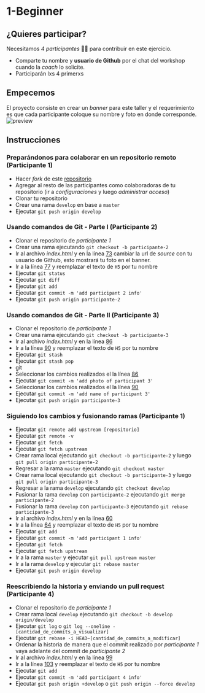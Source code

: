 # 1-Beginner

## ¿Quieres participar?
Necesitamos _4 participantes_ 👩‍💻 para contribuir en este ejercicio.
- Comparte tu nombre y **usuario de Github** por el chat del workshop cuando la _coach_ lo solicite.
- Participarán lxs 4 primerxs

## Empecemos
El proyecto consiste en crear un _banner_ para este taller y el requerimiento es que cada participante coloque su nombre y foto en donde corresponde.
![preview](https://user-images.githubusercontent.com/25912796/90475795-d134f080-e0ed-11ea-9ce0-5bbeaa3411de.png)

## Instrucciones

### Preparándonos para colaborar en un repositorio remoto (Participante 1)

- Hacer _fork_ de este [repositorio](https://github.com/MeryCardenas23/Workshop-Git-and-Github)
- Agregar al resto de las participantes como colaboradoras de tu repositorio (ir a _configuraciones_ y luego _administrar acceso_)
- Clonar tu repositorio
- Crear una rama `develop` en base a `master`
- Ejecutar `git push origin develop`

### Usando comandos de Git - Parte I (Participante 2)

- Clonar el repositorio de _participante 1_
- Crear una rama ejecutando `git checkout -b participante-2`
- Ir al archivo _index.html_ y en la línea [73](https://github.com/MeryCardenas23/Workshop-Git-and-Github/blob/master/index.html#L73) cambiar la url de _source_ con tu usuario de Github, esto mostrará tu foto en el banner.
- Ir a la línea [77](https://github.com/MeryCardenas23/Workshop-Git-and-Github/blob/master/index.html#L77) y reemplazar el texto de `H5` por tu nombre
- Ejecutar `git status`
- Ejecutar `git diff`
- Ejecutar `git add`
- Ejecutar `git commit -m 'add participant 2 info'`
- Ejecutar `git push origin participante-2`

### Usando comandos de Git - Parte II (Participante 3)

- Clonar el repositorio de _participante 1_
- Crear una rama ejecutando `git checkout -b participante-3`
- Ir al archivo _index.html_ y en la línea [86](https://github.com/MeryCardenas23/Workshop-Git-and-Github/blob/master/index.html#L86)
- Ir a la línea [90](https://github.com/MeryCardenas23/Workshop-Git-and-Github/blob/master/index.html#L90) y reemplazar el texto de `H5` por tu nombre
- Ejecutar `git stash`
- Ejecutar `git stash pop`
- git
- Seleccionar los cambios realizados el la línea [86](https://github.com/MeryCardenas23/Workshop-Git-and-Github/blob/master/index.html#L86)
- Ejecutar `git commit -m 'add photo of participant 3'`
- Seleccionar los cambios realizados el la línea [90](https://github.com/MeryCardenas23/Workshop-Git-and-Github/blob/master/index.html#L90)
- Ejecutar `git commit -m 'add name of participant 3'`
- Ejecutar `git push origin participante-3`

### Siguiendo los cambios y fusionando ramas (Participante 1)
- Ejecutar `git remote add upstream [repositorio]`
- Ejecutar `git remote -v`
- Ejecutar `git fetch`
- Ejecutar `git fetch upstream`
- Crear rama local ejecutando `git checkout -b participante-2` y luego `git pull origin participante-2`
- Regresar a la rama `master` ejecutando `git checkout master`
- Crear rama local ejecutando `git checkout -b participante-3` y luego `git pull origin participante-3`
- Regresar a la rama `develop` ejecutando `git checkout develop`
- Fusionar la rama `develop` con `participante-2` ejecutando `git merge participante-2`
- Fusionar la rama `develop` con `participante-3` ejecutando `git rebase participante-3`
- Ir al archivo _index.html_ y en la línea [60](https://github.com/MeryCardenas23/Workshop-Git-and-Github/blob/master/index.html#L60)
- Ir a la línea [64](https://github.com/MeryCardenas23/Workshop-Git-and-Github/blob/master/index.html#L64) y reemplazar el texto de `H5` por tu nombre
- Ejecutar `git add`
- Ejecutar `git commit -m 'add participant 1 info'`
- Ejecutar `git fetch`
- Ejecutar `git fetch upstream`
- Ir a la rama `master` y ejecutar `git pull upstream master`
- Ir a la rama `develop` y ejecutar `git rebase master`
- Ejecutar `git push origin develop`

###  Reescribiendo la historia y enviando un pull request (Participante 4)
- Clonar el repositorio de _participante 1_
- Crear rama local `develop` ejecutando `git checkout -b develop origin/develop`
- Ejecutar `git log` o `git log --oneline -[cantidad_de_commits_a_visualizar]`
- Ejecutar `git rebase -i HEAD~[cantidad_de_commits_a_modificar]`
- Ordenar la historia de manera que el commit realizado por _participante 1_ vaya adelante del commit de _participante 2_
- Ir al archivo _index.html_ y en la línea [99](https://github.com/MeryCardenas23/Workshop-Git-and-Github/blob/master/index.html#L99)
- Ir a la línea [103](https://github.com/MeryCardenas23/Workshop-Git-and-Github/blob/master/index.html#L103) y reemplazar el texto de `H5` por tu nombre
- Ejecutar `git add`
- Ejecutar `git commit -m 'add participant 4 info'`
- Ejecutar `git push origin +develop` o `git push origin --force develop`